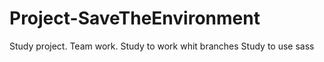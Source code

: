 # Project-SaveTheEnvironment
Study project. Team work. Study to work whit branches Study to use sass
